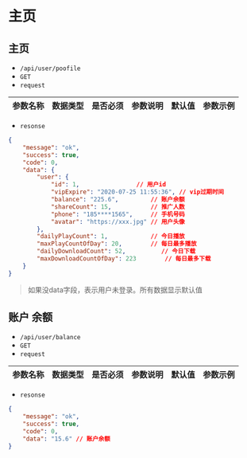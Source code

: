 # 主页
## 主页
- `/api/user/poofile`
- `GET`
- `request`

| 参数名称 | 数据类型 | 是否必须 |参数说明|默认值|参数示例|
| :-----| :---- | :---- | :---- | :---- | :---- |

- `resonse`
```json
{
    "message": "ok",
    "success": true,
    "code": 0,
    "data": {
        "user": {
            "id": 1,                // 用户id
            "vipExpire": "2020-07-25 11:55:36", // vip过期时间
            "balance": "225.6",         // 账户余额
            "shareCount": 15,           // 推广人数
            "phone": "185****1565",     // 手机号码
            "avatar": "https://xxx.jpg" // 用户头像
        },
        "dailyPlayCount": 1,            // 今日播放
        "maxPlayCountOfDay": 20,        // 每日最多播放
        "dailyDownloadCount": 52,          // 今日下载
        "maxDownloadCountOfDay": 223        // 每日最多下载
    }
}
```
> 如果没data字段，表示用户未登录。所有数据显示默认值

## 账户 余额
- `/api/user/balance`
- `GET`
- `request`

| 参数名称 | 数据类型 | 是否必须 |参数说明|默认值|参数示例|
| :-----| :---- | :---- | :---- | :---- | :---- |

- `resonse`
```json
{
    "message": "ok",
    "success": true,
    "code": 0,
    "data": "15.6" // 账户余额
}
```